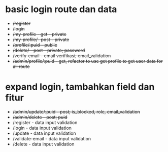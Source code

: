 # basic login route dan data
* ~~/register~~
* ~~/login~~
* ~~/my-profile - get - private~~
* ~~/my-profile/- post - private~~
* ~~/profile/:puid - public~~
* ~~/delete/ - post - private; password~~
* ~~/verify-email - email verifikasi; email_validation~~
* ~~/admin/profile/:puid - get, refactor to use get profile to get user data for all route~~

# expand login, tambahkan field dan fitur
* ~~/admin/update/:puid - post; is_blocked, role, email_validation~~  
* ~~/admin/delete - post; puid~~  
* /register - data input validation  
* /login - data input validation  
* /update - data input validation  
* /validate-email - data input validation  
* /delete - data input validation  
